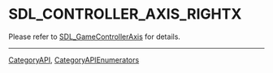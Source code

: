 # SDL_CONTROLLER_AXIS_RIGHTX

Please refer to [SDL_GameControllerAxis](SDL_GameControllerAxis) for details.

----
[CategoryAPI](CategoryAPI), [CategoryAPIEnumerators](CategoryAPIEnumerators)

